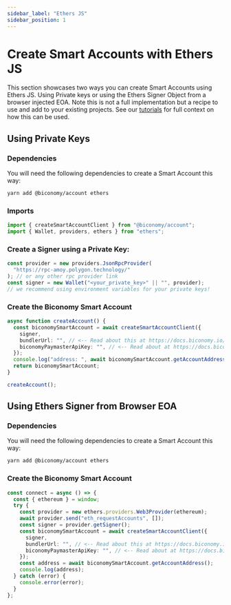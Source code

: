 ```yaml
---
sidebar_label: "Ethers JS"
sidebar_position: 1
---
```


# Create Smart Accounts with Ethers JS

This section showcases two ways you can create Smart Accounts using Ethers JS. Using Private keys or using the Ethers Signer Object from a browser injected EOA. Note this is not a full implementation but a recipe to use and add to your existing projects. See our [tutorials](/tutorials) for full context on how this can be used.

## Using Private Keys

### Dependencies

You will need the following dependencies to create a Smart Account this way:

```bash
yarn add @biconomy/account ethers
```

### Imports

```typescript
import { createSmartAccountClient } from "@biconomy/account";
import { Wallet, providers, ethers } from "ethers";
```

### Create a Signer using a Private Key:

```typescript
const provider = new providers.JsonRpcProvider(
  "https://rpc-amoy.polygon.technology/"
); // or any other rpc provider link
const signer = new Wallet("<your_private_key>" || "", provider);
// we recommend using environment variables for your private keys!
```

### Create the Biconomy Smart Account

```typescript
async function createAccount() {
  const biconomySmartAccount = await createSmartAccountClient({
    signer,
    bundlerUrl: "", // <-- Read about this at https://docs.biconomy.io/dashboard#bundler-url
    biconomyPaymasterApiKey: "", // <-- Read about at https://docs.biconomy.io/dashboard/paymaster
  });
  console.log("address: ", await biconomySmartAccount.getAccountAddress());
  return biconomySmartAccount;
}

createAccount();
```

## Using Ethers Signer from Browser EOA

### Dependencies

You will need the following dependencies to create a Smart Account this way:

```bash
yarn add @biconomy/account ethers
```

### Create the Biconomy Smart Account

```typescript
const connect = async () => {
  const { ethereum } = window;
  try {
    const provider = new ethers.providers.Web3Provider(ethereum);
    await provider.send("eth_requestAccounts", []);
    const signer = provider.getSigner();
    const biconomySmartAccount = await createSmartAccountClient({
      signer,
      bundlerUrl: "", // <-- Read about this at https://docs.biconomy.io/dashboard#bundler-url
      biconomyPaymasterApiKey: "", // <-- Read about at https://docs.biconomy.io/dashboard/paymaster
    });
    const address = await biconomySmartAccount.getAccountAddress();
    console.log(address);
  } catch (error) {
    console.error(error);
  }
};
```
